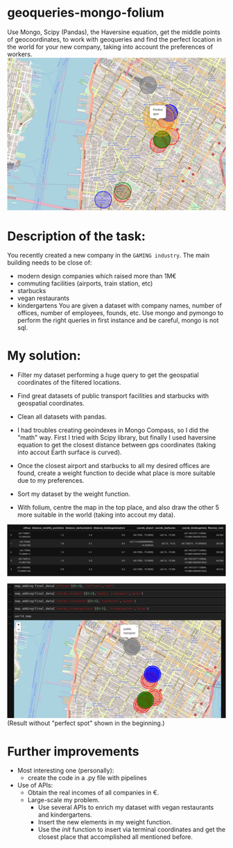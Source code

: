 # geoqueries-mongo-folium

Use Mongo, Scipy (Pandas), the Haversine equation, get the middle points of geocoordinates, to work with geoqueries and find the perfect location in the world for your new company, taking into account the preferences of workers.
![alt text](https://github.com/albertovpd/geoqueries-mongo-folium/blob/master/output/final%20with%20perfect%20spot.png "final result")

# Description of the task:

You recently created a new company in the `GAMING industry`. The main building needs to be close of:
- modern design companies which raised more than 1M€
- commuting facilities (airports, train station, etc)
- starbucks
- vegan restaurants
- kindergartens 
You are given a dataset with company names, number of offices, number of employees, founds, etc. Use mongo and pymongo to perform the right queries in first instance and be careful, mongo is not sql.

# My solution:
- Filter my dataset performing a huge query to get the geospatial coordinates of the filtered locations.
- Find great datasets of public transport facilities and starbucks with geospatial coordinates.
- Clean all datasets with pandas.
- I had troubles creating geoindexes in Mongo Compass, so I did the "math" way. First I tried with Scipy library, but finally I used haversine equation to get the closest distance between gps coordinates (taking into accout Earth surface is curved).
- Once the closest airport and starbucks to all my desired offices are found, create a weight function to decide what place is more suitable due to my preferences.

- Sort my dataset by the weight function.
- With folium, centre the map in the top place, and also draw the other 5 more suitable in the world (taking into accout my data).

![alt text](https://github.com/albertovpd/geoqueries-mongo-folium/blob/master/output/dataframe.png "dataframe")

![alt text](https://github.com/albertovpd/geoqueries-mongo-folium/blob/master/output/final%20without%20perfect%20spot.png "without perfect spot")
(Result without "perfect spot" shown in the beginning.)

# Further improvements
- Most interesting one (personally):
    - create the code in a .py file with pipelines
- Use of APIs:
    - Obtain the real incomes of all companies in €.
    - Large-scale my problem.
        - Use several APIs to enrich my dataset with vegan restaurants and kindergartens.
        - Insert the new elements in my weight function.
        - Use the _init_ function to insert via terminal coordinates and get the closest place that accomplished all mentioned before.
